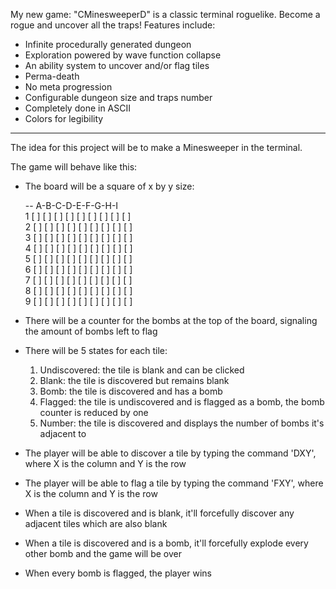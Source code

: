 My new game: "CMinesweeperD" is a classic terminal roguelike. Become a rogue and uncover all the traps!
Features include:
- Infinite procedurally generated dungeon
- Exploration powered by wave function collapse
- An ability system to uncover and/or flag tiles
- Perma-death
- No meta progression
- Configurable dungeon size and traps number
- Completely done in ASCII
- Colors for legibility

---

The idea for this project will be to make a Minesweeper in the terminal.

The game will behave like this:

- The board will be a square of x by y size:
  
  -- A-B-C-D-E-F-G-H-I  
  1 [ ] [ ] [ ] [ ] [ ] [ ] [ ] [ ] [ ]  
  2 [ ] [ ] [ ] [ ] [ ] [ ] [ ] [ ] [ ]  
  3 [ ] [ ] [ ] [ ] [ ] [ ] [ ] [ ] [ ]  
  4 [ ] [ ] [ ] [ ] [ ] [ ] [ ] [ ] [ ]  
  5 [ ] [ ] [ ] [ ] [ ] [ ] [ ] [ ] [ ]  
  6 [ ] [ ] [ ] [ ] [ ] [ ] [ ] [ ] [ ]  
  7 [ ] [ ] [ ] [ ] [ ] [ ] [ ] [ ] [ ]  
  8 [ ] [ ] [ ] [ ] [ ] [ ] [ ] [ ] [ ]  
  9 [ ] [ ] [ ] [ ] [ ] [ ] [ ] [ ] [ ]

- There will be a counter for the bombs at the top of the board, signaling the amount of bombs left to flag

- There will be 5 states for each tile:

  1.  Undiscovered: the tile is blank and can be clicked
  2.  Blank: the tile is discovered but remains blank
  3.  Bomb: the tile is discovered and has a bomb
  4.  Flagged: the tile is undiscovered and is flagged as a bomb, the bomb counter is reduced by one
  5.  Number: the tile is discovered and displays the number of bombs it's adjacent to

- The player will be able to discover a tile by typing the command 'DXY', where X is the column and Y is the row
- The player will be able to flag a tile by typing the command 'FXY', where X is the column and Y is the row

- When a tile is discovered and is blank, it'll forcefully discover any adjacent tiles which are also blank
- When a tile is discovered and is a bomb, it'll forcefully explode every other bomb and the game will be over

- When every bomb is flagged, the player wins
